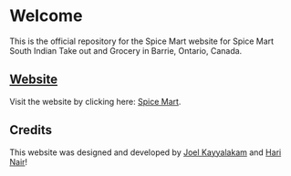 # Welcome

This is the official repository for the Spice Mart website for Spice Mart South Indian Take out and Grocery in Barrie, Ontario, Canada.

## [Website](https://spicemartbarrie.ca/)

Visit the website by clicking here: [Spice Mart](https://spicemartbarrie.ca/).

## Credits

This website was designed and developed by [Joel Kayyalakam](https://www.linkedin.com/in/joel-kayyalakam/) and [Hari Nair](https://www.linkedin.com/in/hari-nair-0a1627251/)!
